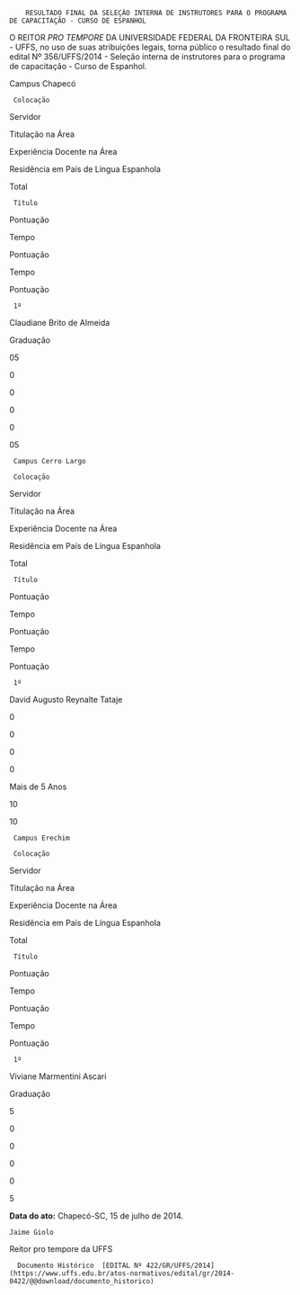         RESULTADO FINAL DA SELEÇÃO INTERNA DE INSTRUTORES PARA O PROGRAMA DE CAPACITAÇÃO - CURSO DE ESPANHOL  

O REITOR *PRO TEMPORE* DA UNIVERSIDADE FEDERAL DA FRONTEIRA SUL - UFFS, no uso de suas atribuições legais, torna público o resultado final do edital Nº 356/UFFS/2014 - Seleção interna de instrutores para o programa de capacitação - Curso de Espanhol.

 Campus Chapecó

     Colocação

   Servidor

   Titulação na Área

   Experiência Docente na Área

   Residência em País de Língua Espanhola

   Total

     Título

   Pontuação

   Tempo 

   Pontuação

   Tempo

   Pontuação

     1º 

   Claudiane Brito de Almeida

   Graduação 

   05

   0

   0

   0

   0

   05

     Campus Cerro Largo

     Colocação

   Servidor

   Titulação na Área

   Experiência Docente na Área

   Residência em País de Língua Espanhola

   Total

     Título

   Pontuação

   Tempo 

   Pontuação

   Tempo

   Pontuação

     1º 

   David Augusto Reynalte Tataje

   0

   0

   0

   0

   Mais de 5 Anos

   10

   10

     Campus Erechim

     Colocação

   Servidor

   Titulação na Área

   Experiência Docente na Área

   Residência em País de Língua Espanhola

   Total

     Título

   Pontuação

   Tempo 

   Pontuação

   Tempo

   Pontuação

     1º 

   Viviane Marmentini Ascari

   Graduação

   5

   0

   0

   0

   0

   5

      

   **Data do ato:** Chapecó-SC, 15 de julho de 2014.   
 

    Jaime Giolo   
 Reitor pro tempore da UFFS 

      Documento Histórico  [EDITAL Nº 422/GR/UFFS/2014](https://www.uffs.edu.br/atos-normativos/edital/gr/2014-0422/@@download/documento_historico)     
      
